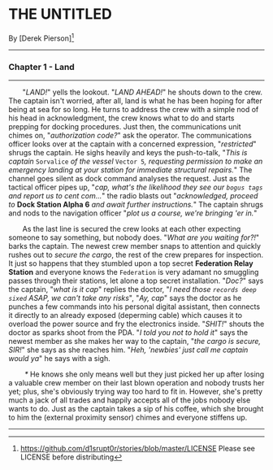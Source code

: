 THE UNTITLED
============
By [Derek Pierson][^LICENSE]

---
### Chapter 1 - Land
---
&nbsp; &nbsp; &nbsp; &nbsp;"_LAND!_" yells the lookout.  "_LAND AHEAD!_" he shouts down to the crew.  The captain isn't worried, after all, land is what he has been hoping for after being at sea for so long.  He turns to address the crew with a simple nod of his head in acknowledgment, the crew knows what to do and starts prepping for docking procedures.  Just then, the communications unit chimes on, "_authorization code?_" ask the operator.  The communications officer looks over at the captain with a concerned expression, "_restricted_" shrugs the captain.  He sighs heavily and keys the push-to-talk, "_This is captain_ `Sorvalice` _of the vessel_ `Vector 5`_, requesting permission to make an emergency landing at your station for immediate structural repairs._"  The channel goes silent as dock command analyses the request.  Just as the tactical officer pipes up, "_cap, what's the likelihood they see our `bogus tags` and report us to cent com..._" the radio blasts out "_acknowledged, proceed to_ **Dock Station Alpha 6** _and await further instructions._"  The captain shrugs and nods to the navigation officer "_plot us a course, we're bringing 'er in._"

&nbsp; &nbsp; &nbsp; &nbsp;As the last line is secured the crew looks at each other expecting someone to say something, but nobody does.  "_What are you waiting for?!_" barks the captain.  The newest crew member snaps to attention and quickly rushes out to _secure the cargo_, the rest of the crew prepares for inspection.  It just so happens that they stumbled upon a top secret **Federation Relay Station** and everyone knows the `Federation` is very adamant no smuggling passes through their stations, let alone a top secret installation.  "_Doc?_" says the captain, "_what is it cap_" replies the doctor, "_I need those `records deep sixed` ASAP, we can't take any risks_", "_Ay, cap_" says the doctor as he punches a few commands into his personal digital assistant, then connects it directly to an already exposed (deperming cable) which causes it to overload the power source and fry the electronics inside.  "_SHIT!_" shouts the doctor as sparks shoot from the PDA.  "_I told you not to hold it_" says the newest member as she makes her way to the captain, "_the cargo is secure, SIR!_" she says as she reaches him.  "_Heh, 'newbies' just call me captain would ya_" he says with a sigh.

&nbsp; &nbsp; &nbsp; &nbsp; _*_ He knows she only means well but they just picked her up after losing a valuable crew member on their last blown operation and nobody trusts her yet; plus, she's obviously trying way too hard to fit in.  However, she's pretty much a jack of all trades and happily accepts all of the jobs nobody else wants to do.  Just as the captain takes a sip of his coffee, which she brought to him the (external proximity sensor) chimes and everyone stiffens up.

---

[^LICENSE]: https://github.com/d1srupt0r/stories/blob/master/LICENSE
Please see LICENSE before distributing
